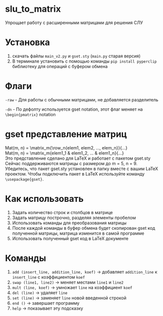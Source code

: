 # slu_to_matrix
Упрощает работу с расширенными матрицами для решения СЛУ

# Установка
1) скачать файлы ```main_v2.py``` и ```gset.sty``` (```main.py``` старая версия) 
2) В терминале установить с помощью команды ```pip install pyperclip``` библиотеку для операций с буфером обмена

# Флаги

```-raw``` - Для работы с обычными матрицами, не добавляется разделитель 

```-dn``` - По дефолту используется gset notation, этот флаг меняет на ```\begin{pmatrix}``` notation

# gset представление матриц
Mat(m, n) = \matrix_m{\row_n{elem1, elem2, ..., elem_n}}{...} \
Mat(m, n) = \matrix_m{elem1_1 & elem1_2, ... & elem1_n}{...}\
Это представление сделано для LaTeX и работает с пакетом gset.sty \
Сейчас поддерживаются матрицы с размером до m = 5, n = 9. 
Убедитесь, что пакет gset.sty установлен в папку вместе с вашим LaTeX проектом.
Чтобы подключить пакет в LaTeX используйте команду ```\usepackage{gset}```.

# Как использовать
1) Задать количество строк и столбцов в матрице
2) Задать матрицу построчно, разделяя элементы пробелом
3) Использовать команды для преобразования матрицы
4) После каждой команды в буфер обмена будет скопирован gset код полученной матрицы, матрица изменится в самой программе
5) Использовать полученный gset код в LaTeX документе

# Команды
1) ```add (insert_line, addition_line, koef)``` -> добавляет ```addition_line``` к ```insert_line``` с коэффициентом ```koef```
2) ```swap (line1, line2)``` -> меняет местами ```line1``` и ```line2```
3) ```mult (line, koef)``` -> умножает ```line``` на коэффициент ```koef```
4) ```del (line)``` -> удаляет ```line```
5) ```set (line)``` -> заменяет ```line``` новой введенной строкой
6) ```end ()``` -> завершает программу
6) ```help``` -> показывает эту подсказку
